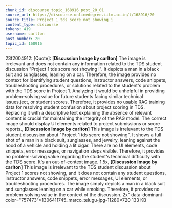 ```yaml
---
chunk_id: discourse_topic_168916_post_20_01
source_url: https://discourse.onlinedegree.iitm.ac.in/t/168916/20
source_title: Project 1 tds score not showing i
content_type: discourse
tokens: 419
username: carlton
post_number: 20
topic_id: 168916
---
```


23f2004912:
[Quote]: 
**[Discussion Image by carlton]** The image is irrelevant and does not contain any information related to the TDS student discussion "Project 1 tds score not showing i". It depicts a man in a black suit and sunglasses, leaning on a car. Therefore, the image provides no context for identifying student questions, instructor answers, code snippets, troubleshooting procedures, or solutions related to the student's problem with the TDS score in Project 1. Analyzing it would be unhelpful in providing problem-solving value for future students facing similar technical issues.ject, or student scores. Therefore, it provides no usable RAG training data for resolving student confusion about project scoring in TDS. Replacing it with a descriptive text explaining the absence of relevant content is crucial for maintaining the integrity of the RAG model. The correct image should display UI elements related to project submissions or score reports., **[Discussion Image by carlton]** This image is irrelevant to the TDS student discussion about "Project 1 tds score not showing". It shows a full shot of a man in a black suit, sunglasses, and jewelry, leaning against the hood of a vehicle and holding a lit cigar. There are no UI elements, code snippets, error messages, or navigation steps visible. Therefore, it provides no problem-solving value regarding the student's technical difficulty with the TDS score. It's an out-of-context image. 1.5x, **[Discussion Image by carlton]** This image is irrelevant to the TDS student discussion about Project 1 scores not showing, and it does not contain any student questions, instructor answers, code snippets, error messages, UI elements, or troubleshooting procedures. The image simply depicts a man in a black suit and sunglasses leaning on a car while smoking. Therefore, it provides no problem-solving value in the context of the discussion. 2x" data-dominant-color="757473">1306411745_marco_telugu-jpg-11280×720 133 KB
